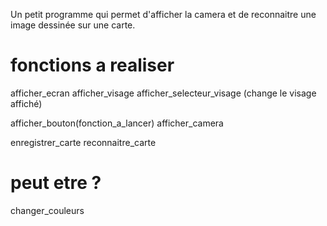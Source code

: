 Un petit programme qui permet d'afficher la camera et de reconnaitre une image dessinée sur une carte.

# fonctions a realiser

afficher_ecran
afficher_visage
afficher_selecteur_visage (change le visage affiché)

afficher_bouton(fonction_a_lancer)
afficher_camera

enregistrer_carte
reconnaitre_carte

# peut etre ?
changer_couleurs
